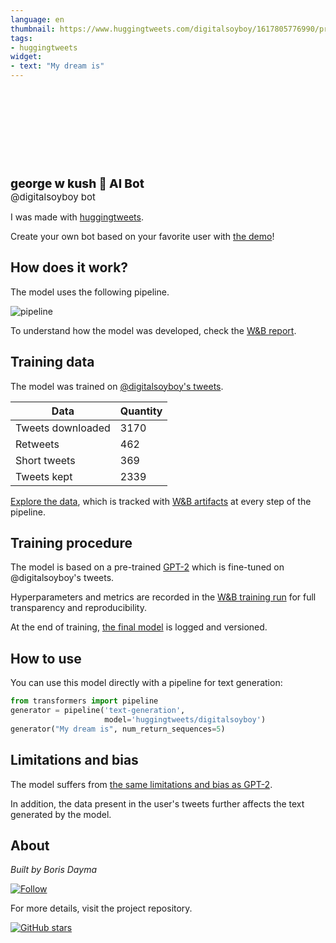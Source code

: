 ```yaml
---
language: en
thumbnail: https://www.huggingtweets.com/digitalsoyboy/1617805776990/predictions.png
tags:
- huggingtweets
widget:
- text: "My dream is"
---
```


<div>
<div style="width: 132px; height:132px; border-radius: 50%; background-size: cover; background-image: url('https://pbs.twimg.com/profile_images/1305154265267212292/BSD6EVuq_400x400.jpg')">
</div>
<div style="margin-top: 8px; font-size: 19px; font-weight: 800">george w kush 🤖 AI Bot </div>
<div style="font-size: 15px">@digitalsoyboy bot</div>
</div>

I was made with [huggingtweets](https://github.com/borisdayma/huggingtweets).

Create your own bot based on your favorite user with [the demo](https://colab.research.google.com/github/borisdayma/huggingtweets/blob/master/huggingtweets-demo.ipynb)!

## How does it work?

The model uses the following pipeline.

![pipeline](https://github.com/borisdayma/huggingtweets/blob/master/img/pipeline.png?raw=true)

To understand how the model was developed, check the [W&B report](https://wandb.ai/wandb/huggingtweets/reports/HuggingTweets-Train-a-Model-to-Generate-Tweets--VmlldzoxMTY5MjI).

## Training data

The model was trained on [@digitalsoyboy's tweets](https://twitter.com/digitalsoyboy).

| Data | Quantity |
| --- | --- |
| Tweets downloaded | 3170 |
| Retweets | 462 |
| Short tweets | 369 |
| Tweets kept | 2339 |

[Explore the data](https://wandb.ai/wandb/huggingtweets/runs/26qiav6i/artifacts), which is tracked with [W&B artifacts](https://docs.wandb.com/artifacts) at every step of the pipeline.

## Training procedure

The model is based on a pre-trained [GPT-2](https://huggingface.co/gpt2) which is fine-tuned on @digitalsoyboy's tweets.

Hyperparameters and metrics are recorded in the [W&B training run](https://wandb.ai/wandb/huggingtweets/runs/3b4m8rf4) for full transparency and reproducibility.

At the end of training, [the final model](https://wandb.ai/wandb/huggingtweets/runs/3b4m8rf4/artifacts) is logged and versioned.

## How to use

You can use this model directly with a pipeline for text generation:

```python
from transformers import pipeline
generator = pipeline('text-generation',
                     model='huggingtweets/digitalsoyboy')
generator("My dream is", num_return_sequences=5)
```

## Limitations and bias

The model suffers from [the same limitations and bias as GPT-2](https://huggingface.co/gpt2#limitations-and-bias).

In addition, the data present in the user's tweets further affects the text generated by the model.

## About

*Built by Boris Dayma*

[![Follow](https://img.shields.io/twitter/follow/borisdayma?style=social)](https://twitter.com/intent/follow?screen_name=borisdayma)

For more details, visit the project repository.

[![GitHub stars](https://img.shields.io/github/stars/borisdayma/huggingtweets?style=social)](https://github.com/borisdayma/huggingtweets)
